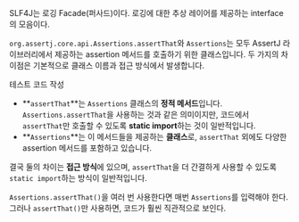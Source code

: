 SLF4J는 로깅 Facade(퍼사드)이다.
로깅에 대한 추상 레이어를 제공하는 interface의 모음이다.

`org.assertj.core.api.Assertions.assertThat`와 `Assertions`는 모두 AssertJ 라이브러리에서 제공하는 assertion 메서드를 호출하기 위한 클래스입니다. 두 가지의 차이점은 기본적으로 클래스 이름과 접근 방식에서 발생합니다.

테스트 코드 작성

- **`assertThat`**는 `Assertions` 클래스의 **정적 메서드**입니다. `Assertions.assertThat`을 사용하는 것과 같은 의미이지만, 코드에서 `assertThat`만 호출할 수 있도록 **static import**하는 것이 일반적입니다.
- **`Assertions`**는 이 메서드들을 제공하는 **클래스**로, `assertThat` 외에도 다양한 assertion 메서드를 포함하고 있습니다.

결국 둘의 차이는 **접근 방식**에 있으며, `assertThat`을 더 간결하게 사용할 수 있도록 `static import`하는 방식이 일반적입니다.

`Assertions.assertThat()`을 여러 번 사용한다면 매번 `Assertions`를 입력해야 한다. 그러나 `assertThat()`만 사용하면, 코드가 훨씬 직관적으로 보인다.
